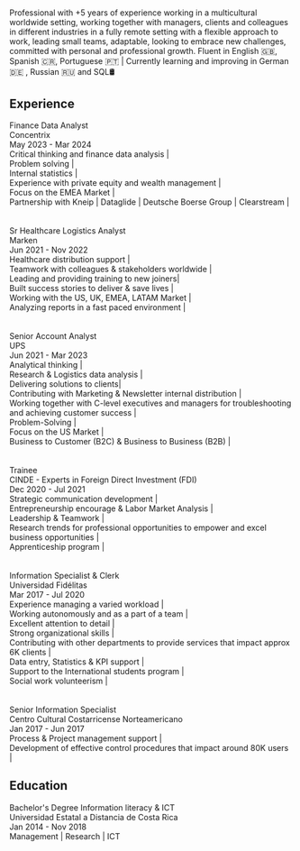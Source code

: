 # 


Professional with +5 years of experience working in a multicultural worldwide setting, working together with  managers, clients and colleagues in different industries in a fully remote setting with a flexible approach to work, leading small teams, adaptable, looking to embrace new challenges, committed with personal and professional growth.
Fluent in English 🇬🇧, Spanish 🇨🇷, Portuguese 🇵🇹 | Currently learning and improving in German 🇩🇪 , Russian 🇷🇺 and SQL🛢

<h2>Experience</h2>

Finance Data Analyst<br>
Concentrix<br>
May 2023 - Mar 2024<br>
Critical thinking and finance data analysis |<br>
Problem solving |<br>
Internal statistics |<br>
Experience with private equity and wealth management |<br>
Focus on the EMEA Market |<br>
Partnership with Kneip | Dataglide | Deutsche Boerse Group | Clearstream |     
<br>
<br>
Sr Healthcare Logistics Analyst<br>
Marken<br>
Jun 2021 - Nov 2022<br>
Healthcare distribution support |<br>
Teamwork with colleagues & stakeholders worldwide |<br>
Leading and providing training to new joiners|<br>
Built success stories to deliver & save lives |<br>
Working with the US, UK, EMEA, LATAM Market |<br>
Analyzing reports in a fast paced environment |<br>
<br>
<br>
Senior Account Analyst<br>
UPS<br>
Jun 2021 - Mar 2023<br>
Analytical thinking |<br>
Research & Logistics data analysis |<br>
Delivering solutions to clients|<br>
Contributing with Marketing & Newsletter internal distribution |<br>
Working together with C-level executives and managers for troubleshooting and achieving customer success |<br>
Problem-Solving |<br>
Focus on the US Market |<br>
Business to Customer (B2C) & Business to Business (B2B) |<br>
<br>
<br>
Trainee<br>
CINDE - Experts in Foreign Direct Investment (FDI) <br>
Dec 2020 - Jul 2021<br>
Strategic communication development |<br>
Entrepreneurship encourage & Labor Market Analysis |<br>
Leadership & Teamwork |<br>
Research trends for professional opportunities to empower and excel business opportunities |<br>
Apprenticeship program |<br>
<br>
<br>
Information Specialist & Clerk<br>
Universidad Fidélitas<br>
Mar 2017 - Jul 2020<br>
Experience managing a varied workload |<br>
Working autonomously and as a part of a team |<br>
Excellent attention to detail |<br>
Strong organizational skills |<br>
Contributing with other departments to provide services that impact approx 6K clients |<br>
Data entry, Statistics & KPI support |<br>
Support to the International students program |<br>
Social work volunteerism |<br>
<br>
<br>
Senior Information Specialist<br>
Centro Cultural Costarricense Norteamericano<br>
Jan 2017 - Jun 2017<br>
Process & Project management support |<br>
Development of effective control procedures that impact around 80K users |<br>


<h2>Education</h2>

Bachelor's Degree Information literacy & ICT<br>
Universidad Estatal a Distancia de Costa Rica<br>
Jan 2014 - Nov 2018<br>
Management | Research | ICT
